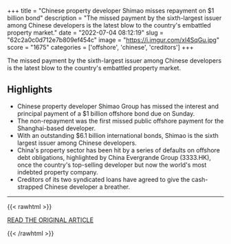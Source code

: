 +++
title = "Chinese property developer Shimao misses repayment on $1 billion bond"
description = "The missed payment by the sixth-largest issuer among Chinese developers is the latest blow to the country's embattled property market."
date = "2022-07-04 08:12:19"
slug = "62c2a0c0d712e7b809ef454c"
image = "https://i.imgur.com/xl4SqGu.jpg"
score = "1675"
categories = ['offshore', 'chinese', 'creditors']
+++

The missed payment by the sixth-largest issuer among Chinese developers is the latest blow to the country's embattled property market.

## Highlights

- Chinese property developer Shimao Group has missed the interest and principal payment of a $1 billion offshore bond due on Sunday.
- The non-repayment was the first missed public offshore payment for the Shanghai-based developer.
- With an outstanding $6.1 billion international bonds, Shimao is the sixth largest issuer among Chinese developers.
- China's property sector has been hit by a series of defaults on offshore debt obligations, highlighted by China Evergrande Group (3333.HK), once the country's top-selling developer but now the world's most indebted property company.
- Creditors of its two syndicated loans have agreed to give the cash-strapped Chinese developer a breather.

---

{{< rawhtml >}}
  <p class="article-category">
    <a target="_blank" href="https://www.reuters.com/business/chinese-property-developer-shimao-misses-repayment-1-bln-bond-2022-07-03/">READ THE ORIGINAL ARTICLE</a>
  </p>
{{< /rawhtml >}}
